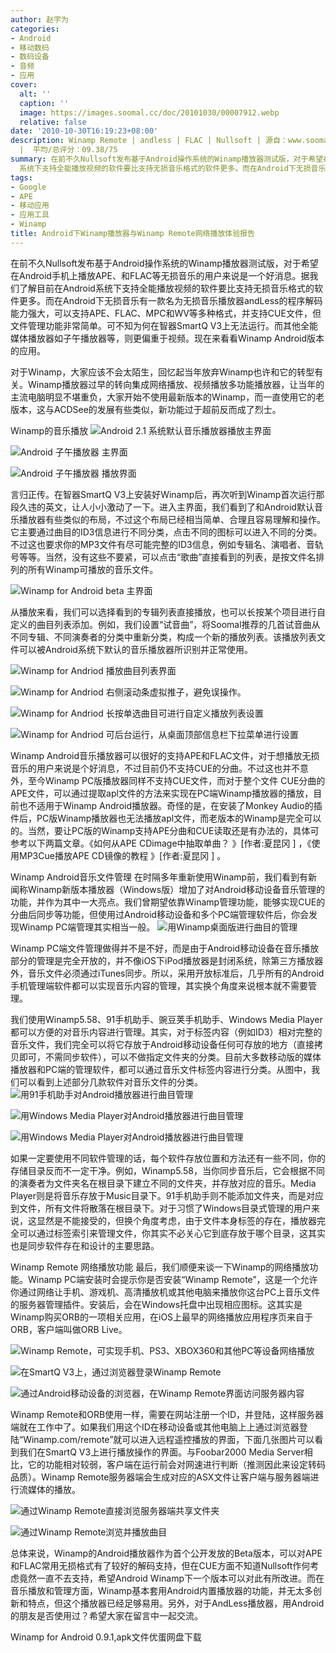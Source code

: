 ```yaml
---
author: 赵宇为
categories:
- Android
- 移动数码
- 数码设备
- 音频
- 应用
cover:
  alt: ''
  caption: ''
  image: https://images.soomal.cc/doc/20101030/00007912.webp
  relative: false
date: '2010-10-30T16:19:23+08:00'
description: Winamp Remote | andless | FLAC | Nullsoft | 源自：www.soomal.com | 版权：原创
  |  平均/总评分：09.38/75
summary: 在前不久Nullsoft发布基于Android操作系统的Winamp播放器测试版，对于希望在Android手机上播放APE、和FLAC等无损音乐的用户来说是一个好消息。据我们了解目前在Android
  系统下支持全能播放视频的软件要比支持无损音乐格式的软件更多。而在Android下无损音乐有一款名为无损音乐播放器andLess的程序解码能力强大，可以支持APE、FLAC、MPC和WV等多种格式，并支持CUE文件，但文件管理功能非常简单
tags:
- Google
- APE
- 移动应用
- 应用工具
- Winamp
title: Android下Winamp播放器与Winamp Remote网络播放体验报告
---
```


在前不久Nullsoft发布基于Android操作系统的Winamp播放器测试版，对于希望在Android手机上播放APE、和FLAC等无损音乐的用户来说是一个好消息。据我们了解目前在Android系统下支持全能播放视频的软件要比支持无损音乐格式的软件更多。而在Android下无损音乐有一款名为无损音乐播放器andLess的程序解码能力强大，可以支持APE、FLAC、MPC和WV等多种格式，并支持CUE文件，但文件管理功能非常简单。可不知为何在智器SmartQ V3上无法运行。而其他全能媒体播放器如子午播放器等，则更偏重于视频。现在来看看Winamp Android版本的应用。



对于Winamp，大家应该不会太陌生，回忆起当年放弃Winamp也许和它的转型有关。Winamp播放器过早的转向集成网络播放、视频播放多功能播放器，让当年的主流电脑明显不堪重负，大家开始不使用最新版本的Winamp，而一直使用它的老版本，这与ACDSee的发展有些类似，新功能过于超前反而成了烈士。

Winamp的音乐播放
![Android 2.1 系统默认音乐播放器播放主界面](https://images.soomal.cc/doc/20101030/00007885.webp)




![Android 子午播放器 主界面](https://images.soomal.cc/doc/20101030/00007886.webp)




![Android 子午播放器 播放界面](https://images.soomal.cc/doc/20101030/00007887.webp)




言归正传。在智器SmartQ V3上安装好Winamp后，再次听到Winamp首次运行那段久违的英文，让人小小激动了一下。进入主界面，我们看到了和Android默认音乐播放器有些类似的布局，不过这个布局已经相当简单、合理且容易理解和操作。它主要通过曲目的ID3信息进行不同分类，点击不同的图标可以进入不同的分类。不过这也要求你的MP3文件有尽可能完整的ID3信息，例如专辑名、演唱者、音轨号等等。当然，没有这些不要紧，可以点击“歌曲”直接看到的列表，是按文件名排列的所有Winamp可播放的音乐文件。

![Winamp for Android beta 主界面](https://images.soomal.cc/doc/20101022/00007826.webp)




从播放来看，我们可以选择看到的专辑列表直接播放，也可以长按某个项目进行自定义的曲目列表添加。例如，我们设置“试音曲”，将Soomal推荐的几首试音曲从不同专辑、不同演奏者的分类中重新分类，构成一个新的播放列表。该播放列表文件可以被Android系统下默认的音乐播放器所识别并正常使用。

![Winamp for Andriod 播放曲目列表界面](https://images.soomal.cc/doc/20101030/00007888.webp)




![Winamp for Andriod 右侧滚动条虚拟推子，避免误操作。](https://images.soomal.cc/doc/20101030/00007889.webp)




![Winamp for Andriod 长按单选曲目可进行自定义播放列表设置](https://images.soomal.cc/doc/20101030/00007890.webp)




![Winamp for Andriod 可后台运行，从桌面顶部信息栏下拉菜单进行设置](https://images.soomal.cc/doc/20101030/00007891.webp)




Winamp Android音乐播放器可以很好的支持APE和FLAC文件，对于想播放无损音乐的用户来说是个好消息，不过目前仍不支持CUE的分曲。不过这也并不意外，至今Winamp PC版播放器同样不支持CUE文件，而对于整个文件 CUE分曲的APE文件，可以通过提取apl文件的方法来实现在PC端Winamp播放器的播放，目前也不适用于Winamp Android播放器。奇怪的是，在安装了Monkey Audio的插件后，PC版Winamp播放器也无法播放apl文件，而老版本的Winamp是完全可以的。当然，要让PC版的Winamp支持APE分曲和CUE读取还是有办法的，具体可参考以下两篇文章。《如何从APE CDimage中抽取单曲？ 》[作者:夏昆冈 ]
，《使用MP3Cue播放APE CD镜像的教程 》[作者:夏昆冈 ]
。

Winamp Android音乐文件管理
在时隔多年重新使用Winamp前，我们看到有新闻称Winamp新版本播放器（Windows版）增加了对Android移动设备音乐管理的功能，并作为其中一大亮点。我们曾期望依靠Winamp管理功能，能够实现CUE的分曲后同步等功能，但使用过Android移动设备和多个PC端管理软件后，你会发现Winamp PC端管理其实相当一般。
![用Winamp桌面版进行曲目的管理](https://images.soomal.cc/doc/20101030/00007892.webp)




Winamp PC端文件管理做得并不是不好，而是由于Android移动设备在音乐播放部分的管理是完全开放的，并不像iOS下iPod播放器是封闭系统，除第三方播放器外，音乐文件必须通过iTunes同步。所以，采用开放标准后，几乎所有的Android手机管理端软件都可以实现音乐内容的管理，其实换个角度来说根本就不需要管理。

我们使用Winamp5.58、91手机助手、豌豆荚手机助手、Windows Media Player都可以方便的对音乐内容进行管理。其实，对于标签内容（例如ID3）相对完整的音乐文件，我们完全可以将它存放于Android移动设备任何可存放的地方（直接拷贝即可，不需同步软件），可以不做指定文件夹的分类。目前大多数移动版的媒体播放器和PC端的管理软件，都可以通过音乐文件标签内容进行分类。从图中，我们可以看到上述部分几款软件对音乐文件的分类。
![用91手机助手对Android播放器进行曲目管理](https://images.soomal.cc/doc/20101030/00007895.webp)




![用Windows Media Player对Android播放器进行曲目管理](https://images.soomal.cc/doc/20101030/00007893.webp)




![用Windows Media Player对Android播放器进行曲目管理](https://images.soomal.cc/doc/20101030/00007894.webp)




如果一定要使用不同软件管理的话，每个软件存放位置和方法还有一些不同，你的存储目录反而不一定干净。例如，Winamp5.58，当你同步音乐后，它会根据不同的演奏者为文件夹名在根目录下建立不同的文件夹，并存放对应的音乐。Media Player则是将音乐存放于Music目录下。91手机助手则不能添加文件夹，而是对应到文件，所有文件将散落在根目录下。对于习惯了Windows目录式管理的用户来说，这显然是不能接受的，但换个角度考虑，由于文件本身标签的存在，播放器完全可以通过标签索引来管理文件，你其实不必关心它到底存放于哪个目录，这其实也是同步软件存在和设计的主要思路。

Winamp Remote 网络播放功能
最后，我们顺便来谈一下Winamp的网络播放功能。Winamp PC端安装时会提示你是否安装“Winamp Remote”，这是一个允许你通过网络让手机、游戏机、高清播放机或其他电脑来播放你这台PC上音乐文件的服务器管理插件。安装后，会在Windows托盘中出现相应图标。这其实是Winamp购买ORB的一项相关应用，在iOS上最早的网络播放应用程序页来自于ORB，客户端叫做ORB Live。

![Winamp Remote，可实现手机、PS3、XBOX360和其他PC等设备网络播放](https://images.soomal.cc/doc/20101030/00007896.webp)




![在SmartQ V3上，通过浏览器登录Winamp Remote](https://images.soomal.cc/doc/20101030/00007897.webp)




![通过Android移动设备的浏览器，在Winamp Remote界面访问服务器内容](https://images.soomal.cc/doc/20101030/00007898.webp)




Winamp Remote和ORB使用一样，需要在网站注册一个ID，并登陆，这样服务器端就在工作中了。如果我们用这个ID在移动设备或其他电脑上上通过浏览器登陆“Winamp.com/remote”就可以进入远程遥控播放的界面，下面几张图片可以看到我们在SmartQ V3上进行播放操作的界面。与Foobar2000 Media Server相比，它的功能相对较弱，客户端在运行前会对网速进行判断（推测因此来设定转码品质）。Winamp Remote服务器端会生成对应的ASX文件让客户端与服务器端进行流媒体的播放。

![通过Winamp Remote直接浏览服务器端共享文件夹](https://images.soomal.cc/doc/20101030/00007899.webp)




![通过Winamp Remote浏览并播放曲目](https://images.soomal.cc/doc/20101030/00007900.webp)




总体来说，Winamp的Android播放器作为首个公开发放的Beta版本，可以对APE和FLAC常用无损格式有了较好的解码支持，但在CUE方面不知道Nullsoft作何考虑竟然一直不去支持，希望Android Winamp下一个版本可以对此有所改进。而在音乐播放和管理方面，Winamp基本套用Android内置播放器的功能，并无太多创新和特点，但这个播放器已经足够易用。另外，对于AndLess播放器，用Android的朋友是否使用过？希望大家在留言中一起交流。

Winamp for Android 0.9.1,apk文件优蛋网盘下载